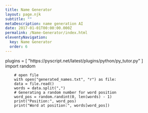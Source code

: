 ```yaml
---
title: Name Generator
layout: page.njk
subtitle: ""
metaDescription: name generation AI
date: 2017-01-01T00:00:00.000Z
permalink: /Name-Generator/index.html
eleventyNavigation:
  key: Name Generator
  order: 6
---
```

 
<py-config>
    plugins = [
        "https://pyscript.net/latest/plugins/python/py_tutor.py"
    ]
</py-config>

<section class="pyscript">
    <py-script>
        import random

        # open file
        with open("generated_names.txt", "r") as file:
        data = file.read()
        words = data.split(",")
        # Generating a random number for word position
        word_pos = random.randint(0, len(words) - 1)
        print("Position:", word_pos)
        print("Word at position:", words[word_pos])
</py-script>
</section>